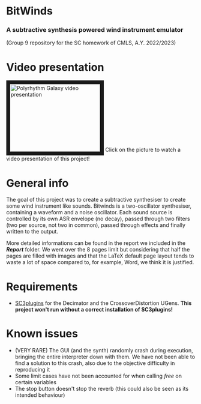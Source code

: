 # **BitWinds**
### **A subtractive synthesis powered wind instrument emulator**
(Group 9 repository for the SC homework of CMLS, A.Y. 2022/2023)
# Video presentation

<a href="http://www.youtube.com/watch?feature=player_embedded&v=_Oub3e4ZPjg
" target="_blank"><img src="http://img.youtube.com/vi/_Oub3e4ZPjg/0.jpg" 
alt="Polyrhythm Galaxy video presentation" width="240" height="180" border="10" /></a>
Click on the picture to watch a video presentation of this project!
# General info
The goal of this project was to create a subtractive synthesiser to create some wind instrument like sounds.
Bitwinds is a two-oscillator synthesiser, containing a waveform and a noise oscillator. Each sound source is controlled by its own ASR envelope (no decay), passed through two filters (two per source, not two in common), passed through effects and finally written to the output.

More detailed informations can be found in the report we included in the **_Report_** folder. We went over the 8 pages limit but considering that half the pages are filled with images and that the LaTeX default page layout tends to waste a lot of space compared to, for example, Word, we think it is justified.

# Requirements
* [SC3plugins](https://supercollider.github.io/sc3-plugins/) for the Decimator and the CrossoverDistortion UGens. **This project won't run without a correct installation of SC3plugins!**

# Known issues
* (VERY RARE) The GUI (and the synth) randomly crash during execution, bringing the entire interpreter down with them. We have not been able to find a solution to this crash, also due to the objective difficulty in reproducing it
* Some limit cases have not been accounted for when calling _free_ on certain variables
* The stop button doesn't stop the reverb (this could also be seen as its intended behaviour)

